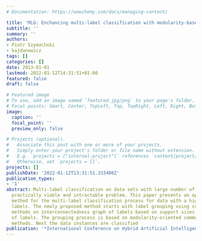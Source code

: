 ```yaml
---
# Documentation: https://wowchemy.com/docs/managing-content/

title: 'MLG: Enchancing multi-label classification with modularity-based label grouping'
subtitle: ''
summary: ''
authors:
- Piotr Szyma\ŉski
- kajdanowicz
tags: []
categories: []
date: 2013-01-01
lastmod: 2022-01-12T14:31:51+01:00
featured: false
draft: false

# Featured image
# To use, add an image named `featured.jpg/png` to your page's folder.
# Focal points: Smart, Center, TopLeft, Top, TopRight, Left, Right, BottomLeft, Bottom, BottomRight.
image:
  caption: ''
  focal_point: ''
  preview_only: false

# Projects (optional).
#   Associate this post with one or more of your projects.
#   Simply enter your project's folder or file name without extension.
#   E.g. `projects = ["internal-project"]` references `content/project/deep-learning/index.md`.
#   Otherwise, set `projects = []`.
projects: []
publishDate: '2022-01-12T13:31:51.333400Z'
publication_types:
- '1'
abstract: Multi-label classification on data sets with large number of labels is a
  practically viable and intractable problem. This paper presents an optimization
  method for the multi-label classification process for data with a high number of
  labels. The newly proposed method starts with label grouping using community detection
  methods on interconnectedness graph of labels based on support sizes for every pair
  of labels. The grouping process is based on modularity-oriented community detection
  methods. Next the data instances are classified
publication: '*International Conference on Hybrid Artificial Intelligence Systems*'
---
```

